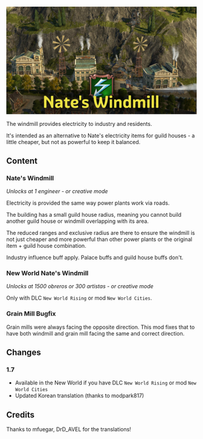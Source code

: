 ![](./banner.jpg)

The windmill provides electricity to industry and residents.

It's intended as an alternative to Nate's electricity items for guild houses - a little cheaper, but not as powerful to keep it balanced.

## Content

### Nate's Windmill

*Unlocks at 1 engineer - or creative mode*

Electricity is provided the same way power plants work via roads.

The building has a small guild house radius, meaning you cannot build another guild house or windmill overlapping with its area.

The reduced ranges and exclusive radius are there to ensure the windmill is not just cheaper and more powerful than other power plants or the original item + guild house combination.

Industry influence buff apply.
Palace buffs and guild house buffs don't.

### New World Nate's Windmill

*Unlocks at 1500 obreros or 300 artistas - or creative mode*

Only with DLC `New World Rising` or mod `New World Cities`.

### Grain Mill Bugfix

Grain mills were always facing the opposite direction.
This mod fixes that to have both windmill and grain mill facing the same and correct direction.

## Changes

### 1.7

- Available in the New World if you have DLC `New World Rising` or mod `New World Cities`
- Updated Korean translation (thanks to modpark817)

## Credits

Thanks to mfuegar, DrD_AVEL for the translations!
